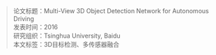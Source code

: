 >论文标题：Multi-View 3D Object Detection Network for Autonomous Driving    
发表时间：2016  
研究组织：Tsinghua University, Baidu    
本文标签：3D目标检测、多传感器融合  